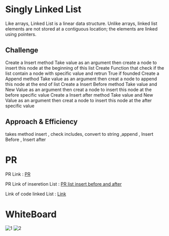 # Singly Linked List
Like arrays, Linked List is a linear data structure. Unlike arrays, linked list elements are not stored at a contiguous location; the elements are linked using pointers. 

## Challenge
 Create a Insert method Take value as an argument then create a node to insert this node at the beginning of this list
 Create Function that check if the list contain a node with specific value and retrun True if founded 
 Create a Append method Take value as an argument then creat a node to append this node at the end of list
 Create a Insert Before  method Take value and New Value as an argument then creat a node to insert this node at the before specific value 
  Create a Insert after  method Take value and New Value as an argument then creat a node to insert this node at the after specific value 
 
 

## Approach & Efficiency
  takes method insert , check includes, convert to string ,append , Insert Before , Insert after


# PR
 PR Link : [PR](https://github.com/hind-hb/data-structures-and-algorithms2/pull/4/commits/4fefc738ead3cd54a13f734d66f718364a95383f)
 
 PR Link of inseretion List : [PR list insert before and after](https://github.com/hind-hb/data-structures-and-algorithms2/pull/5/commits/b6d76a6cfe1916bdda91807f78c5e2af70beda8b)
 
 
 Link of code linked List  : [Link](https://github.com/hind-hb/data-structures-and-algorithms2/tree/linked-list/Linked_List)
  
  
 # WhiteBoard 
 
![1](https://user-images.githubusercontent.com/75991604/158231248-cf8dc954-8c10-464c-9f7c-e79c4a04b512.jpg)
![2](https://user-images.githubusercontent.com/75991604/158231256-be30fa0f-7dd5-44a2-b5af-01c343567f95.jpg)
